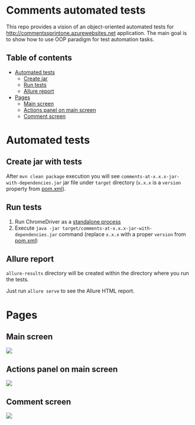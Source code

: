 **Comments automated tests**
============================

This repo provides a vision of an object-oriented automated tests for http://commentssprintone.azurewebsites.net 
application. The main goal is to show how to use OOP paradigm for test automation tasks.

Table of contents 
-----------------
  - [Automated tests](#automated-tests)
    - [Create jar](#create-jar-with-tests)
    - [Run tests](#run-tests)
    - [Allure report](#allure-report)
  - [Pages](#pages)
    - [Main screen](#main-screen)
    - [Actions panel on main screen](#actions-panel-on-main-screen)
    - [Comment screen](#comment-screen)
  
Automated tests
===============
Create jar with tests
---------------------
After `mvn clean package` execution you will see `comments-at-x.x.x-jar-with-dependencies.jar` jar file under `target`
directory (`x.x.x` is a `version` property from [pom.xml](pom.xml)).

Run tests
---------
1. Run ChromeDriver as a 
[standalone process](https://github.com/SeleniumHQ/selenium/wiki/ChromeDriver#running-chromedriver-as-a-standalone-process)
2. Execute `java -jar target/comments-at-x.x.x-jar-with-dependencies.jar` command (replace `x.x.x` with a proper 
`version` from [pom.xml](pom.xml))

Allure report
-------------
`allure-results` directory will be created within the directory where you run the tests. 

Just run `allure serve` to see the Allure HTML report.

Pages
=====
Main screen
-----------
![](src/pages/main-page.png)

Actions panel on main screen
----------------------------
![](src/pages/actions-panel.png)

Comment screen
--------------
![](src/pages/comment.png)
